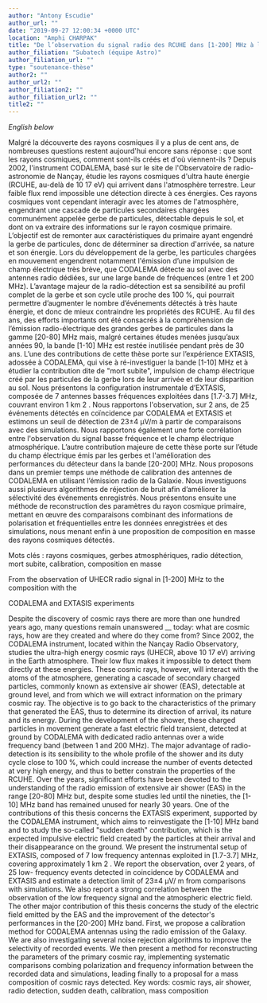 ```yaml
---
author: "Antony Escudie"
author_url: ""
date: "2019-09-27 12:00:34 +0000 UTC"
location: "Amphi CHARPAK"
title: "De l’observation du signal radio des RCUHE dans [1-200] MHz à la composition avec les expériences CODALEMA et EXTASIS"
author_filiation: "Subatech (équipe Astro)"
author_filiation_url: ""
type: "soutenance-thèse"
author2: ""
author_url2: ""
author_filiation2: ""
author_filiation_url2: ""
title2: ""
---
```

_English below_


Malgré la découverte des rayons cosmiques il y a plus de cent ans, de nombreuses questions restent aujourd'hui encore sans réponse : que sont les rayons cosmiques, comment sont-ils créés et d'où viennent-ils ? Depuis 2002, l'instrument CODALEMA, basé sur le site de l'Observatoire de radio-astronomie de Nançay, étudie les rayons cosmiques d'ultra haute énergie (RCUHE, au-delà de 10 17 eV) qui arrivent dans l'atmosphère terrestre. Leur faible flux rend impossible une détection directe à ces énergies. Ces rayons cosmiques vont cependant interagir avec les atomes de l'atmosphère, engendrant une cascade de particules secondaires chargées communément appelée gerbe de particules, détectable depuis le sol, et dont on va extraire des informations sur le rayon cosmique primaire. L’objectif est de remonter aux caractéristiques du primaire ayant engendré la gerbe de particules, donc de déterminer sa direction d'arrivée, sa nature et son énergie. Lors du développement de la gerbe, les particules chargées en mouvement engendrent notamment l'émission d’une impulsion de champ électrique très brève, que CODALEMA détecte au sol avec des antennes radio dédiées, sur une large bande de fréquences (entre 1 et 200 MHz). L’avantage majeur de la radio-détection est sa sensibilité au profil complet de la gerbe et son cycle utile proche des 100 %, qui pourrait permettre d’augmenter le nombre d’événements détectés à très haute énergie, et donc de mieux contraindre les propriétés des RCUHE. Au fil des ans, des efforts importants ont été consacrés à la compréhension de l’émission radio-électrique des grandes gerbes de particules dans la gamme [20-80] MHz mais, malgré certaines études menées jusqu’aux années 90, la bande [1-10] MHz est restée inutilisée pendant près de 30 ans. L’une des contributions de cette thèse porte sur l’expérience EXTASIS, adossée à CODALEMA, qui vise à ré-investiguer la bande [1-10] MHz et à étudier la contribution dite de "mort subite", impulsion de champ électrique créé par les particules de la gerbe lors de leur arrivée et de leur disparition au sol. Nous présentons la configuration instrumentale d’EXTASIS, composée de 7 antennes basses fréquences exploitées dans [1.7-3.7] MHz, couvrant environ 1 km 2 . Nous rapportons l'observation, sur 2 ans, de 25 événements détectés en coïncidence par CODALEMA et EXTASIS et estimons un seuil de détection de 23±4 μV/m à partir de comparaisons avec des simulations. Nous rapportons également une forte corrélation entre l'observation du signal basse fréquence et le champ électrique atmosphérique. L’autre contribution majeure de cette thèse porte sur l’étude du champ électrique émis par les gerbes et l'amélioration des performances du détecteur dans la bande [20-200] MHz. Nous proposons dans un premier temps une méthode de calibration des antennes de CODALEMA en utilisant l’émission radio de la Galaxie. Nous investiguons aussi plusieurs algorithmes de réjection de bruit afin d’améliorer la sélectivité des événements enregistrés. Nous présentons ensuite une méthode de reconstruction des paramètres du rayon cosmique primaire, mettant en œuvre des comparaisons combinant des informations de polarisation et fréquentielles entre les données enregistrées et des simulations, nous menant enfin à une proposition de composition en masse des rayons cosmiques détectés.

  Mots clés : rayons cosmiques, gerbes atmosphériques, radio détection, mort subite, calibration, composition en masse



 




From the observation of UHECR radio signal in [1-200] MHz to the composition with the



 CODALEMA and EXTASIS experiments




Despite the discovery of cosmic rays there are more than one hundred years ago, many questions remain unanswered __ today: what are cosmic rays, how are they created and where do they come from? Since 2002, the CODALEMA instrument, located within the Nançay Radio Observatory, studies the ultra-high energy cosmic rays (UHECR, above 10 17 eV) arriving in the Earth atmosphere. Their low flux makes it impossible to detect them directly at these energies. These cosmic rays, however, will interact with the atoms of the atmosphere, generating a cascade of secondary charged particles, commonly known as extensive air shower (EAS), detectable at ground level, and from which we will extract information on the primary cosmic ray. The objective is to go back to the characteristics of the primary that generated the EAS, thus to determine its direction of arrival, its nature and its energy. During the development of the shower, these charged particles in movement generate a fast electric field transient, detected at ground by CODALEMA with dedicated radio antennas over a wide frequency band (between 1 and 200 MHz). The major advantage of radio-detection is its sensibility to the whole profile of the shower and its duty cycle close to 100 %, which could increase the number of events detected at very high energy, and thus to better constrain the properties of the RCUHE. Over the years, significant efforts have been devoted to the understanding of the radio emission of extensive air shower (EAS) in the range [20-80] MHz but, despite some studies led until the nineties, the [1-10] MHz band has remained unused for nearly 30 years. One of the contributions of this thesis concerns the EXTASIS experiment, supported by the CODALEMA instrument, which aims to reinvestigate the [1-10] MHz band and to study the so-called "sudden death" contribution, which is the expected impulsive electric field created by the particles at their arrival and their disappearance on the ground. We present the instrumental setup of EXTASIS, composed of 7 low frequency antennas exploited in [1.7-3.7] MHz, covering approximately 1 km 2 . We report the observation, over 2 years, of 25 low- frequency events detected in coincidence by CODALEMA and EXTASIS and estimate a detection limit of 23±4 μV/ m from comparisons with simulations. We also report a strong correlation between the observation of the low frequency signal and the atmospheric electric field. The other major contribution of this thesis concerns the study of the electric field emitted by the EAS and the improvement of the detector's performances in the [20-200] MHz band. First, we propose a calibration method for CODALEMA antennas using the radio emission of the Galaxy. We are also investigating several noise rejection algorithms to improve the selectivity of recorded events. We then present a method for reconstructing the parameters of the primary cosmic ray, implementing systematic comparisons combing polarization and frequency information between the recorded data and simulations, leading finally to a proposal for a mass composition of cosmic rays detected.  Key words: cosmic rays, air shower, radio detection, sudden death, calibration, mass composition

